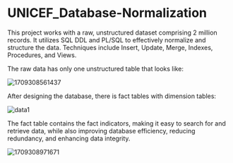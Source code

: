 # UNICEF_Database-Normalization

This project works with a raw, unstructured dataset comprising 2 million records. It utilizes SQL DDL and PL/SQL to effectively normalize and structure the data. Techniques include Insert, Update, Merge, Indexes, Procedures, and Views.

The raw data has only one unstructured table that looks like:

![1709308561437](https://github.com/yuwei-3206/UNICEF_Database-Normalization/assets/122844465/4acb6a50-bf8c-4821-a3e9-57e5bbc1cb37)

After designing the database, there is fact tables with dimension tables:

![data1](https://github.com/yuwei-3206/UNICEF_Database-Normalization/assets/122844465/f92eee55-0635-44b6-977f-95291d4f990d)



The fact table contains the fact indicators, making it easy to search for and retrieve data, while also improving database efficiency, reducing redundancy, and enhancing data integrity.

![1709308971671](https://github.com/yuwei-3206/UNICEF_Database-Normalization/assets/122844465/b3a58416-7445-479d-9e24-1952dd7d9a5e)
